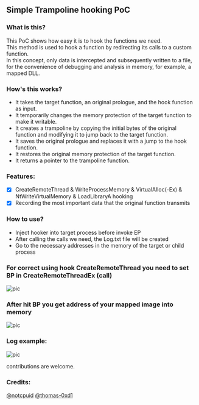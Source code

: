 ## Simple Trampoline hooking PoC

### What is this?
This PoC shows how easy it is to hook the functions we need. \
This method is used to hook a function by redirecting its calls to a custom function. \
In this concept, only data is intercepted and subsequently written to a file, for the convenience of debugging and analysis in memory, for example, a mapped DLL.

### How's this works?
- It takes the target function, an original prologue, and the hook function as input.
- It temporarily changes the memory protection of the target function to make it writable.
- It creates a trampoline by copying the initial bytes of the original function and modifying it to jump back to the target function.
- It saves the original prologue and replaces it with a jump to the hook function.
- It restores the original memory protection of the target function.
- It returns a pointer to the trampoline function.

### Features:
- [x] CreateRemoteThread & WriteProcessMemory & VirtualAlloc(-Ex) & NtWriteVirtualMemory & LoadLibraryA hooking
- [x] Recording the most important data that the original function transmits

### How to use?
- Inject hooker into target process before invoke EP
- After calling the calls we need, the Log.txt file will be created
- Go to the necessary addresses in the memory of the target or child process

### For correct using hook CreateRemoteThread you need to set BP in CreateRemoteThreadEx (call)
![pic](https://i.imgur.com/xKyEaE6.png)

### After hit BP you get address of your mapped image into memory
![pic](https://i.imgur.com/fVbwT2Y.png)

### Log example:
![pic](https://i.imgur.com/ZzGJXE1.png)

contributions are welcome.

### Credits:
[@notcpuid](https://github.com/notcpuid/)
[@thomas-0xd1](https://github.com/thomas-0xd1/)
